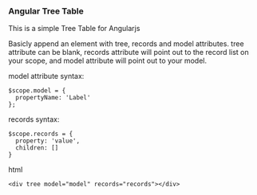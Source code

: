 ### Angular Tree Table  
  
This is a simple Tree Table for Angularjs  
  
Basicly append an element with tree, records and model attributes. tree attribute can be blank, records attribute will point out to the record list on your scope, and model attribute will point out to your model.  
  
model attribute syntax:  

```
$scope.model = {
  propertyName: 'Label'
};
```
  
records syntax:

```
$scope.records = {
  property: 'value',  
  children: []  
}
```

  
html

```
<div tree model="model" records="records"></div>
```
